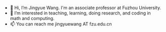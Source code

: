 - 👋 Hi, I’m Jingyue Wang. I'm an associate professor at Fuzhou University.
- 👀 I’m interested in teaching, learning, doing research, and coding in math and computing.
- 📫 You can reach me jingyuewang AT fzu.edu.cn

<!---
jingyuewang/jingyuewang is a ✨ special ✨ repository because its `README.md` (this file) appears on your GitHub profile.
You can click the Preview link to take a look at your changes.
--->
